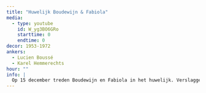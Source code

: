 ```yaml
---
title: "Huwelijk Boudewijn & Fabiola"
media:
  - type: youtube
    id: W_yg3BO6GRo
    starttime: 0
    endtime: 0
decor: 1953-1972
ankers:
  - Lucien Boussé
  - Karel Hemmerechts
hour: ""
info: |
  Op 15 december treden Boudewijn en Fabiola in het huwelijk. Verslaggevers van dienst zijn Karel Hemmerechts en Lucien Boussé. De beide heren staan aan het Paleis der Natiën te wachten tot Boudewijn en Fabiola arriveren. Zij hebben echter vertraging opgelopen omdat Fabiola onwel was geworden. Drie kwartier moeten Hemmerechts en Boussé volpraten, met niets anders te beschrijven dan de ellende van het wachten in de bijtende kou.
---
```

